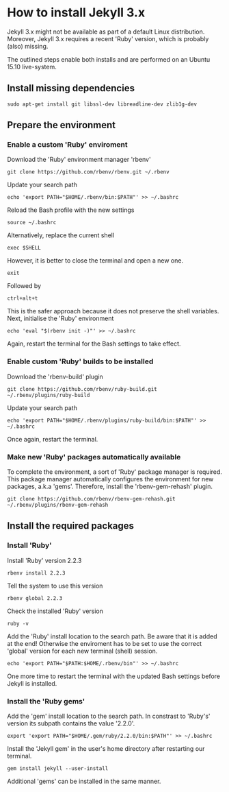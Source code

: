 [comment]: # (title: ...)
[comment]: # (author: ...)
[comment]: # (- name: ...)
[comment]: # (  affiliation: ...)
[comment]: # (  email: ...)
[comment]: # (- name: ...)
[comment]: # (  affiliation: ...)
[comment]: # (  email: ...)
[comment]: # ( date: ...)
[comment]: # ( abstract: ...)
[comment]: # ( bibliography: ...)

# How to install Jekyll 3.x

Jekyll 3.x might not be available as part of a default Linux distribution. Moreover, Jekyll 3.x requires a recent 'Ruby' version, which is probably (also) missing.

The outlined steps enable both installs and are performed on an Ubuntu 15.10 live-system. 

## Install missing dependencies

```
sudo apt-get install git libssl-dev libreadline-dev zlib1g-dev
```
## Prepare the environment

### Enable a custom 'Ruby' enviroment

Download the 'Ruby' environment manager 'rbenv'
```
git clone https://github.com/rbenv/rbenv.git ~/.rbenv
```
Update your search path
```
echo 'export PATH="$HOME/.rbenv/bin:$PATH"' >> ~/.bashrc
```
Reload the Bash profile with the new settings
```
source ~/.bashrc
```
Alternatively, replace the current shell
```
exec $SHELL
```
However, it is better to close the terminal and open a new one.
``` 
exit
```
Followed by 
```
ctrl+alt+t
```
This is the safer approach because it does not preserve the shell variables. Next, initialise the 'Ruby' environment
```
echo 'eval "$(rbenv init -)"' >> ~/.bashrc
```
Again, restart the terminal for the Bash settings to take effect.

### Enable custom 'Ruby' builds to be installed

Download the 'rbenv-build' plugin
```
git clone https://github.com/rbenv/ruby-build.git ~/.rbenv/plugins/ruby-build
```
Update your search path
```
echo 'export PATH="$HOME/.rbenv/plugins/ruby-build/bin:$PATH"' >> ~/.bashrc
```
Once again, restart the terminal.

### Make new 'Ruby' packages automatically available

To complete the environment, a sort of 'Ruby' package manager is required. This  package manager automatically configures the environment for new packages, a.k.a 'gems'. Therefore, install the 'rbenv-gem-rehash' plugin.

```
git clone https://github.com/rbenv/rbenv-gem-rehash.git ~/.rbenv/plugins/rbenv-gem-rehash
```
## Install the required packages

### Install 'Ruby'
Install 'Ruby' version 2.2.3
```
rbenv install 2.2.3
```
Tell the system to use this version
```
rbenv global 2.2.3
```
Check the installed 'Ruby' version
```
ruby -v
```
Add the 'Ruby' install location to the search path. Be aware that it is added at the end! Otherwise the enviroment has to be set to use the correct 'global' version for each new terminal (shell) session.
```
echo 'export PATH="$PATH:$HOME/.rbenv/bin"' >> ~/.bashrc
```
One more time to restart the terminal with the updated Bash settings before Jekyll is installed.

### Install the 'Ruby gems'

Add the 'gem' install location to the search path. In constrast to 'Ruby's' version its subpath contains the value '2.2.0'.
```
export 'export PATH="$HOME/.gem/ruby/2.2.0/bin:$PATH"' >> ~/.bashrc
```
Install the 'Jekyll gem' in the user's home directory after restarting our terminal.
```
gem install jekyll --user-install
```
Additional 'gems' can be installed in the same manner.
